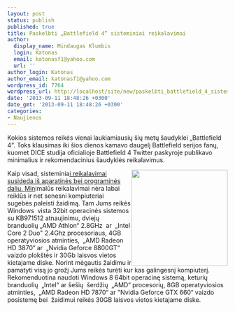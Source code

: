 ```yaml
---
layout: post
status: publish
published: true
title: Paskelbti „Battlefield 4“ sisteminiai reikalavimai
author:
  display_name: Mindaugas Klumbis
  login: Katonas
  email: katonasf1@yahoo.com
  url: ''
author_login: Katonas
author_email: katonasf1@yahoo.com
wordpress_id: 7764
wordpress_url: http://localhost/site/new/paskelbti_battlefield_4_sisteminiai_reikalavimai/
date: '2013-09-11 18:48:26 +0300'
date_gmt: '2013-09-11 18:48:26 +0300'
categories:
- Naujienos
---
```

<p>
	Kokios sistemos reikės vienai laukiamiausių &scaron;ių metų &scaron;audyklei &bdquo;Battlefield 4&ldquo;. Toks klausimas iki &scaron;ios dienos kamavo daugelį Battlefield serijos fanų, kuomet DICE studija oficialioje Battlefield 4 Twitter paskyroje publikavo minimalius ir rekomendacinius &scaron;audyklės reikalavimus.</p>
<p>
	<a href="http://technews.lt/userfiles/Battlefield 4 sys.jpg"><img alt="" src="http://technews.lt/userfiles/Battlefield 4 sys.jpg" style="width: 220px; height: 220px; float: right;" /></a></p>
<p>
	Kaip visad, sisteminia<a href="http://technews.lt/userfiles/Battlefield 4 sys.jpg">i reikalavimai susideda i&scaron; aparatinės bei programinės dalių. Min</a>imalūs reikalavimai nėra labai reiklūs ir net senesni kompiuteriai&nbsp; sugebės paleisti žaidimą. Tam Jums reikės Windows&nbsp; vista 32bit operacinės sistemos su KB971512 atnaujinimu, dviejų branduolių &bdquo;AMD Athlon&ldquo; 2.8GHz &nbsp;ar &nbsp;&bdquo;Intel Core 2 Duo&quot; 2.4Ghz procesoriaus, 4GB operatyviosios atminties, &nbsp;&bdquo;AMD Radeon HD 3870&ldquo; ar &nbsp;&bdquo;Nvidia Geforce 8800GT&ldquo; vaizdo plok&scaron;tės ir 30Gb laisvos vietos kietajame diske. Norint mėgautis žaidimu ir pamatyti visą jo grožį Jums reikės turėti kur kas galingesnį kompiuterį. Rekomenduotina naudoti Windows 8 64bit operacinę sistemą, keturių branduolių &nbsp;&bdquo;Intel&ldquo; ar &scaron;e&scaron;ių &nbsp;&scaron;erdžių &nbsp;&bdquo;AMD&ldquo; procesorių, 8GB operatyviosios atminties, &nbsp;&bdquo;AMD Radeon HD 7870&ldquo; ar &quot;Nvidia Geforce GTX 660&ldquo; vaizdo posistemę bei &nbsp;žaidimui reikės 30GB laisvos vietos kietajame diske.</p>
<div>
<div>
		&nbsp;</div>
</div>
